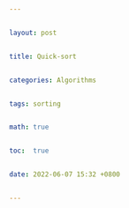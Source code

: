 ```yaml
---


layout: post


title: Quick-sort


categories: Algorithms


tags: sorting


math: true


toc:  true


date: 2022-06-07 15:32 +0800


---
```

